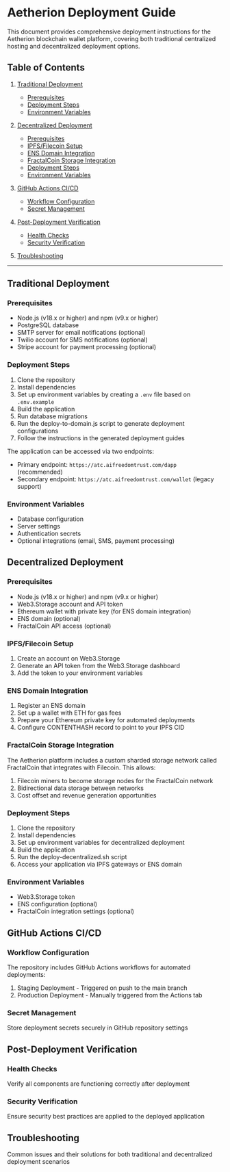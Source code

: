 # Aetherion Deployment Guide

This document provides comprehensive deployment instructions for the Aetherion blockchain wallet platform, covering both traditional centralized hosting and decentralized deployment options.

## Table of Contents

1. [Traditional Deployment](#traditional-deployment)
   - [Prerequisites](#traditional-prerequisites)
   - [Deployment Steps](#traditional-deployment-steps)
   - [Environment Variables](#traditional-environment-variables)
   
2. [Decentralized Deployment](#decentralized-deployment)
   - [Prerequisites](#decentralized-prerequisites)
   - [IPFS/Filecoin Setup](#ipfs-filecoin-setup)
   - [ENS Domain Integration](#ens-domain-integration)
   - [FractalCoin Storage Integration](#fractalcoin-storage-integration)
   - [Deployment Steps](#decentralized-deployment-steps)
   - [Environment Variables](#decentralized-environment-variables)
   
3. [GitHub Actions CI/CD](#github-actions-cicd)
   - [Workflow Configuration](#workflow-configuration)
   - [Secret Management](#secret-management)
   
4. [Post-Deployment Verification](#post-deployment-verification)
   - [Health Checks](#health-checks)
   - [Security Verification](#security-verification)

5. [Troubleshooting](#troubleshooting)


---

## Traditional Deployment

### Prerequisites

- Node.js (v18.x or higher) and npm (v9.x or higher)
- PostgreSQL database
- SMTP server for email notifications (optional)
- Twilio account for SMS notifications (optional)
- Stripe account for payment processing (optional)

### Deployment Steps

1. Clone the repository
2. Install dependencies
3. Set up environment variables by creating a `.env` file based on `.env.example`
4. Build the application
5. Run database migrations
6. Run the deploy-to-domain.js script to generate deployment configurations
7. Follow the instructions in the generated deployment guides

The application can be accessed via two endpoints:
- Primary endpoint: `https://atc.aifreedomtrust.com/dapp` (recommended)
- Secondary endpoint: `https://atc.aifreedomtrust.com/wallet` (legacy support)

### Environment Variables

- Database configuration
- Server settings
- Authentication secrets
- Optional integrations (email, SMS, payment processing)

## Decentralized Deployment

### Prerequisites

- Node.js (v18.x or higher) and npm (v9.x or higher)
- Web3.Storage account and API token
- Ethereum wallet with private key (for ENS domain integration)
- ENS domain (optional)
- FractalCoin API access (optional)

### IPFS/Filecoin Setup

1. Create an account on Web3.Storage
2. Generate an API token from the Web3.Storage dashboard
3. Add the token to your environment variables

### ENS Domain Integration

1. Register an ENS domain
2. Set up a wallet with ETH for gas fees
3. Prepare your Ethereum private key for automated deployments
4. Configure CONTENTHASH record to point to your IPFS CID

### FractalCoin Storage Integration

The Aetherion platform includes a custom sharded storage network called FractalCoin that integrates with Filecoin. This allows:

1. Filecoin miners to become storage nodes for the FractalCoin network
2. Bidirectional data storage between networks
3. Cost offset and revenue generation opportunities

### Deployment Steps

1. Clone the repository
2. Install dependencies
3. Set up environment variables for decentralized deployment
4. Build the application
5. Run the deploy-decentralized.sh script
6. Access your application via IPFS gateways or ENS domain

### Environment Variables

- Web3.Storage token
- ENS configuration (optional)
- FractalCoin integration settings (optional)

## GitHub Actions CI/CD

### Workflow Configuration

The repository includes GitHub Actions workflows for automated deployments:

1. Staging Deployment - Triggered on push to the main branch
2. Production Deployment - Manually triggered from the Actions tab

### Secret Management

Store deployment secrets securely in GitHub repository settings

## Post-Deployment Verification

### Health Checks

Verify all components are functioning correctly after deployment

### Security Verification

Ensure security best practices are applied to the deployed application

## Troubleshooting

Common issues and their solutions for both traditional and decentralized deployment scenarios

